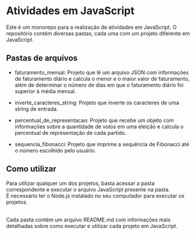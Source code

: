# Atividades em JavaScript
Este é um monorepo para a realização de atividades em JavaScript. O repositório contém diversas pastas, cada uma com um projeto diferente em JavaScript.

## Pastas de arquivos
* faturamento_mensal: Projeto que lê um arquivo JSON com informações de faturamento diário e calcula o menor e o maior valor de faturamento, além de determinar o número de dias em que o faturamento diário foi superior à média mensal.

* inverte_caracteres_string: Projeto que inverte os caracteres de uma string de entrada.

* percentual_de_representacao: Projeto que recebe um objeto com informações sobre a quantidade de votos em uma eleição e calcula o percentual de representação de cada partido.

* sequencia_fibonacci: Projeto que imprime a sequência de Fibonacci até o número escolhido pelo usuário.

## Como utilizar
Para utilizar qualquer um dos projetos, basta acessar a pasta correspondente e executar o arquivo JavaScript presente na pasta.<br/>
É necessário ter o Node.js instalado no seu computador para executar os projetos.<br/><br/>

Cada pasta contém um arquivo README.md com informações mais detalhadas sobre como executar e utilizar cada projeto em JavaScript.
